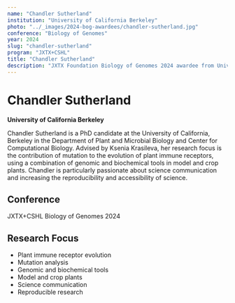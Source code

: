```yaml
---
name: "Chandler Sutherland"
institution: "University of California Berkeley"
photo: "../_images/2024-bog-awardees/chandler-sutherland.jpg"
conference: "Biology of Genomes"
year: 2024
slug: "chandler-sutherland"
program: "JXTX+CSHL"
title: "Chandler Sutherland"
description: "JXTX Foundation Biology of Genomes 2024 awardee from University of California Berkeley"
---
```


# Chandler Sutherland

**University of California Berkeley**

Chandler Sutherland is a PhD candidate at the University of California, Berkeley in the Department of Plant and Microbial Biology and Center for Computational Biology. Advised by Ksenia Krasileva, her research focus is the contribution of mutation to the evolution of plant immune receptors, using a combination of genomic and biochemical tools in model and crop plants. Chandler is particularly passionate about science communication and increasing the reproducibility and accessibility of science.

## Conference
JXTX+CSHL Biology of Genomes 2024

## Research Focus
- Plant immune receptor evolution
- Mutation analysis
- Genomic and biochemical tools
- Model and crop plants
- Science communication
- Reproducible research